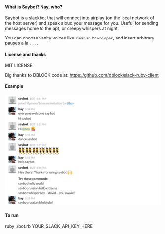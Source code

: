 #### What is Saybot? Nay, who?
Saybot is a slackbot that will connect into airplay (on the local network of the host server) and speak aloud your message for you.  Useful for sending messages home to the apt, or creepy whispers at night.

You can choose vanity voices like `russian` or `whisper`, and insert arbitrary pauses a la `....`


#### License and thanks
MIT LICENSE

Big thanks to DBLOCK code at: 
https://github.com/dblock/slack-ruby-client


#### Example
![Demo](/demo.png?raw=true "Demo")

#### To run
ruby ./bot.rb YOUR_SLACK_API_KEY_HERE